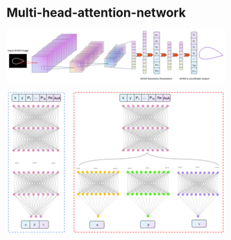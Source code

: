 # Multi-head-attention-network
<p align="center">
    <img src="./images/CNN.png" />
</p>



<p align="center">
    <img src="./images/MHA-net.png" />
</p>

